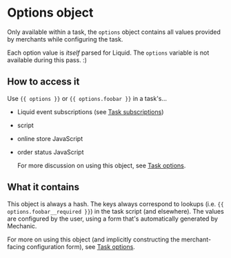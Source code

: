 # Options object

Only available within a task, the `options` object contains all values provided by merchants while configuring the task.

Each option value is _itself_ parsed for Liquid. The `options` variable is not available during this pass. :\)

## How to access it

Use `{{ options }}` or `{{ options.foobar }}` in a task's...

* Liquid event subscriptions \(see [Task subscriptions](../../../core-concepts/tasks/subscriptions.md)\)
* script
* online store JavaScript
* order status JavaScript

  For more discussion on using this object, see [Task options](../../../core-concepts/tasks/options/).

## What it contains

This object is always a hash. The keys always correspond to lookups \(i.e. `{{ options.foobar__required }}`\) in the task script \(and elsewhere\). The values are configured by the user, using a form that's automatically generated by Mechanic.

For more on using this object \(and implicitly constructing the merchant-facing configuration form\), see [Task options](../../../core-concepts/tasks/options/).

